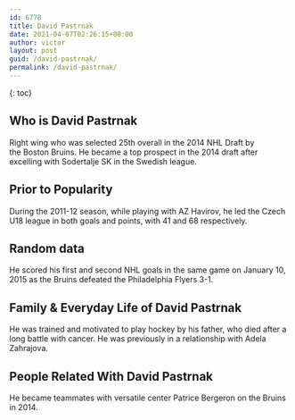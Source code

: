 ```yaml
---
id: 6778
title: David Pastrnak
date: 2021-04-07T02:26:15+00:00
author: victor
layout: post
guid: /david-pastrnak/
permalink: /david-pastrnak/
---
```



{: toc}


## Who is David Pastrnak



Right wing who was selected 25th overall in the 2014 NHL Draft by the Boston Bruins. He became a top prospect in the 2014 draft after excelling with Sodertalje SK in the Swedish league.

                
                
                
## Prior to Popularity



During the 2011-12 season, while playing with AZ Havirov, he led the Czech U18 league in both goals and points, with 41 and 68 respectively.

                
                
                
## Random data



He scored his first and second NHL goals in the same game on January 10, 2015 as the Bruins defeated the Philadelphia Flyers 3-1.

                
                
                
## Family & Everyday Life of David Pastrnak



He was trained and motivated to play hockey by his father, who died after a long battle with cancer. He was previously in a relationship with Adela Zahrajova.

                
                
                
## People Related With David Pastrnak



He became teammates with versatile center Patrice Bergeron on the Bruins in 2014.

                
              
            
          
          
          